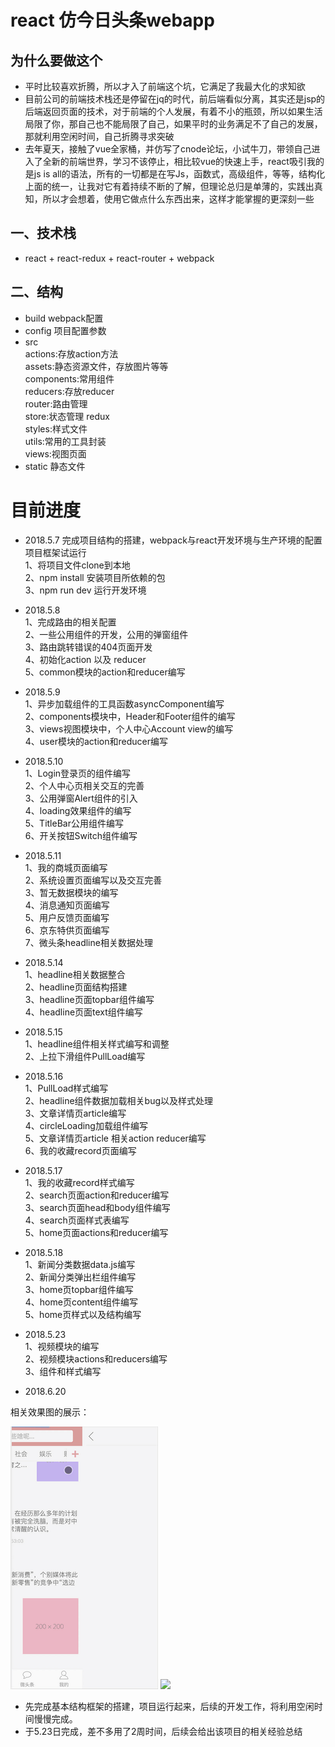 # react 仿今日头条webapp
## 为什么要做这个
  * 平时比较喜欢折腾，所以才入了前端这个坑，它满足了我最大化的求知欲
  * 目前公司的前端技术栈还是停留在jq的时代，前后端看似分离，其实还是jsp的后端返回页面的技术，对于前端的个人发展，有着不小的瓶颈，所以如果生活局限了你，那自己也不能局限了自己，如果平时的业务满足不了自己的发展，那就利用空闲时间，自己折腾寻求突破
  * 去年夏天，接触了vue全家桶，并仿写了cnode论坛，小试牛刀，带领自己进入了全新的前端世界，学习不该停止，相比较vue的快速上手，react吸引我的是js is all的语法，所有的一切都是在写Js，函数式，高级组件，等等，结构化上面的统一，让我对它有着持续不断的了解，但理论总归是单薄的，实践出真知，所以才会想着，使用它做点什么东西出来，这样才能掌握的更深刻一些
## 一、技术栈
* react + react-redux + react-router + webpack

## 二、结构
* build webpack配置
* config 项目配置参数
* src  
    actions:存放action方法  
    assets:静态资源文件，存放图片等等  
    components:常用组件  
    reducers:存放reducer  
    router:路由管理  
    store:状态管理 redux  
    styles:样式文件  
    utils:常用的工具封装  
    views:视图页面  
* static 静态文件

# 目前进度
* 2018.5.7  完成项目结构的搭建，webpack与react开发环境与生产环境的配置 
            项目框架试运行  
            1、将项目文件clone到本地  
            2、npm install 安装项目所依赖的包  
            3、npm run dev 运行开发环境

* 2018.5.8  
    1、完成路由的相关配置  
    2、一些公用组件的开发，公用的弹窗组件  
    3、路由跳转错误的404页面开发  
    4、初始化action 以及 reducer  
    5、common模块的action和reducer编写

* 2018.5.9  
    1、异步加载组件的工具函数asyncComponent编写  
    2、components模块中，Header和Footer组件的编写  
    3、views视图模块中，个人中心Account view的编写  
    4、user模块的action和reducer编写

* 2018.5.10  
    1、Login登录页的组件编写  
    2、个人中心页相关交互的完善  
    3、公用弹窗Alert组件的引入  
    4、loading效果组件的编写   
    5、TitleBar公用组件编写      
    6、开关按钮Switch组件编写

* 2018.5.11  
    1、我的商城页面编写  
    2、系统设置页面编写以及交互完善   
    3、暂无数据模块的编写  
    4、消息通知页面编写  
    5、用户反馈页面编写  
    6、京东特供页面编写  
    7、微头条headline相关数据处理  

* 2018.5.14  
    1、headline相关数据整合  
    2、headline页面结构搭建  
    3、headline页面topbar组件编写  
    4、headline页面text组件编写  

* 2018.5.15  
    1、headline组件相关样式编写和调整   
    2、上拉下滑组件PullLoad编写  

* 2018.5.16  
    1、PullLoad样式编写  
    2、headline组件数据加载相关bug以及样式处理   
    3、文章详情页article编写    
    4、circleLoading加载组件编写  
    5、文章详情页article 相关action reducer编写  
    6、我的收藏record页面编写   

* 2018.5.17   
    1、我的收藏record样式编写    
    2、search页面action和reducer编写  
    3、search页面head和body组件编写  
    4、search页面样式表编写  
    5、home页面actions和reducer编写    

* 2018.5.18  
    1、新闻分类数据data.js编写   
    2、新闻分类弹出栏组件编写    
    3、home页topbar组件编写    
    4、home页content组件编写  
    5、home页样式以及结构编写 

* 2018.5.23  
    1、视频模块的编写   
    2、视频模块actions和reducers编写  
    3、组件和样式编写  

* 2018.6.20  


相关效果图的展示： 
 
![](https://github.com/bettermu/blog-picture-store/blob/master/toutiao/%E6%95%88%E6%9E%9C%E5%9B%BE1.gif?raw=true) ![](https://github.com/bettermu/blog-picture-store/blob/master/toutiao/%E6%95%88%E6%9E%9C%E5%9B%BE2.gif?raw=true) 

  
* 先完成基本结构框架的搭建，项目运行起来，后续的开发工作，将利用空闲时间慢慢完成。
* 于5.23日完成，差不多用了2周时间，后续会给出该项目的相关经验总结


